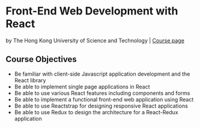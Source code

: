 # Front-End Web Development with React
by The Hong Kong University of Science and Technology | [Course page](https://www.coursera.org/learn/front-end-react/home/welcome)

## Course Objectives
- Be familiar with client-side Javascript application development and the React library
- Be able to implement single page applications in React
- Be able to use various React features including components and forms
- Be able to implement a functional front-end web application using React
- Be able to use Reactstrap for designing responsive React applications
- Be able to use Redux to design the architecture for a React-Redux application
